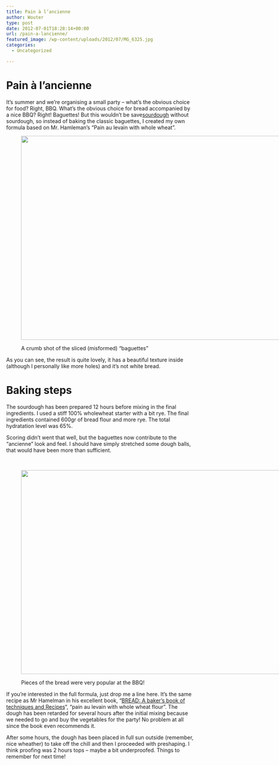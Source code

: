 ```yaml
---
title: Pain à l’ancienne
author: Wouter
type: post
date: 2012-07-01T18:28:14+00:00
url: /pain-a-lancienne/
featured_image: /wp-content/uploads/2012/07/MG_6325.jpg
categories:
  - Uncategorized

---
```

# Pain à l&#8217;ancienne

It&#8217;s summer and we&#8217;re organising a small party &#8211; what&#8217;s the obvious choice for food? Right, BBQ. What&#8217;s the obvious choice for bread accompanied by a nice BBQ? Right! Baguettes! But this wouldn&#8217;t be save<span style="text-decoration: underline;">sourdough</span> without sourdough, so instead of baking the classic baguettes, I created my own formula based on Mr. Hamleman&#8217;s &#8220;Pain au levain with whole wheat&#8221;.<figure id="attachment_156" style="width: 819px" class="wp-caption aligncenter">

[<img class=" wp-image-156" title="_MG_6326" src="https://redzuurdesem.be/wp-content/uploads/2012/07/MG_6326.jpg" alt="" width="819" height="546" srcset="https://redzuurdesem.be/wp-content/uploads/2012/07/MG_6326.jpg 1024w, https://redzuurdesem.be/wp-content/uploads/2012/07/MG_6326-300x200.jpg 300w, https://redzuurdesem.be/wp-content/uploads/2012/07/MG_6326-700x466.jpg 700w" sizes="(max-width: 819px) 100vw, 819px" />][1]<figcaption class="wp-caption-text">A crumb shot of the sliced (misformed) &#8220;baguettes&#8221;</figcaption></figure> 

As you can see, the result is quite lovely, it has a beautiful texture inside (although I personally like more holes) and it&#8217;s not white bread.

# Baking steps

The sourdough has been prepared 12 hours before mixing in the final ingredients. I used a stiff 100% wholewheat starter with a bit rye. The final ingredients contained 600gr of bread flour and more rye. The total hydratation level was 65%.

Scoring didn&#8217;t went that well, but the baguettes now contribute to the &#8220;ancienne&#8221; look and feel. I should have simply stretched some dough balls, that would have been more than sufficient.

&nbsp;<figure id="attachment_155" style="width: 819px" class="wp-caption aligncenter">

[<img class=" wp-image-155" title="_MG_6325" src="https://redzuurdesem.be/wp-content/uploads/2012/07/MG_6325.jpg" alt="" width="819" height="546" srcset="https://redzuurdesem.be/wp-content/uploads/2012/07/MG_6325.jpg 1024w, https://redzuurdesem.be/wp-content/uploads/2012/07/MG_6325-300x200.jpg 300w, https://redzuurdesem.be/wp-content/uploads/2012/07/MG_6325-700x466.jpg 700w" sizes="(max-width: 819px) 100vw, 819px" />][2]<figcaption class="wp-caption-text">Pieces of the bread were very popular at the BBQ!</figcaption></figure> 

If you&#8217;re interested in the full formula, just drop me a line here. It&#8217;s the same recipe as Mr Hamelman in his excellent book, &#8220;[BREAD][3][: A baker&#8217;s book of techniques and Recipes][3]&#8220;, &#8220;pain au levain with whole wheat flour&#8221;. The dough has been retarded for several hours after the initial mixing because we needed to go and buy the vegetables for the party! No problem at all since the book even recommends it.

After some hours, the dough has been placed in full sun outside (remember, nice wheather) to take off the chill and then I proceeded with preshaping. I think proofing was 2 hours tops &#8211; maybe a bit underproofed. Things to remember for next time!

 [1]: https://redzuurdesem.be/wp-content/uploads/2012/07/MG_6326.jpg
 [2]: https://redzuurdesem.be/wp-content/uploads/2012/07/MG_6325.jpg
 [3]: http://www.amazon.com/Bread-Bakers-Book-Techniques-Recipes/dp/0471168572/ref=sr_1_1?ie=UTF8&qid=1341167679&sr=8-1&keywords=hamelman+bread
